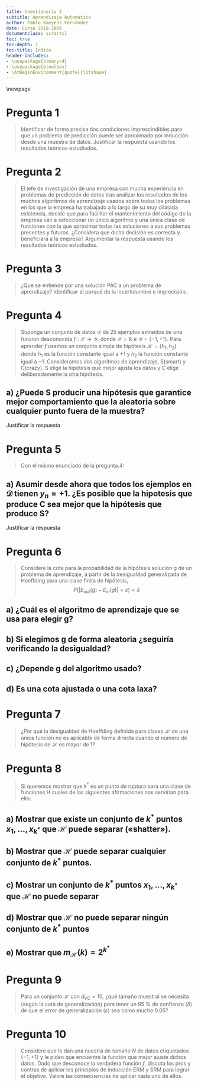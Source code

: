 ```yaml
---
title: Cuestionario 2
subtitle: Aprendizaje Automático
author: Pablo Baeyens Fernández
date: Curso 2018-2019
documentclass: scrartcl
toc: true
toc-depth: 1
toc-title: Índice
header-includes:
- \usepackage{stmaryrd}
- \usepackage{etoolbox}
- \AtBeginEnvironment{quote}{\itshape}
---
```


\newpage

# Pregunta 1

> Identificar de forma precisa dos condiciones imprescindibles para que un problema de
> predicción puede ser aproximado por inducción desde una muestra de datos. Justificar la
> respuesta usando los resultados teóricos estudiados.


# Pregunta 2

>  El jefe de investigación de una empresa con mucha experiencia en problemas de predicción de
> datos tras analizar los resultados de los muchos algoritmos de aprendizaje usados sobre todos
> los problemas en los que la empresa ha trabajado a lo largo de su muy dilatada existencia,
> decide que para facilitar el mantenimiento del código de la empresa van a seleccionar un
> único algoritmo y una única clase de funciones con la que aproximar todas las soluciones a
> sus problemas presentes y futuros. ¿Considera que dicha decisión es correcta y beneficiará
> a la empresa? Argumentar la respuesta usando los resultados teóricos estudiados.


# Pregunta 3

> ¿Que se entiende por una solución PAC a un problema de aprendizaje? Identificar el porqué
> de la incertidumbre e imprecisión.

# Pregunta 4

> Suponga un conjunto de datos $\mathcal{D}$ de 25 ejemplos extraidos de una funcion desconocida
> $f : \mathcal{X} \to \mathcal{Y}$, donde $\mathcal{X} = \mathbb{R}$ 
> e $\mathcal{Y} = \{-1, +1\}$. Para aprender $f$ usamos un conjunto simple
> de hipótesis $\mathcal{H} = \{h_1 , h_2\}$ donde $h_1$ es la función constante igual a $+1$ y $h_2$ la función
> constante igual a $-1$. Consideramos dos algoritmos de aprendizaje, S(smart) y C(crazy). S
> elige la hipótesis que mejor ajusta los datos y C elige deliberadamente la otra hipótesis.

## a) ¿Puede S producir una hipótesis que garantice mejor comportamiento que la aleatoria sobre cualquier punto fuera de la muestra?
Justificar la respuesta


# Pregunta 5

> Con el mismo enunciado de la pregunta.4:

## a) Asumir desde ahora que todos los ejemplos en $\mathcal{D}$ tienen $y_n = +1$. ¿Es posible que la hipotesis que produce C sea mejor que la hipótesis que produce S?

Justificar la respuesta



# Pregunta 6

> Considere la cota para la probabilidad de la hipótesis solución g de un problema de
> aprendizaje, a partir de la desigualdad generalizada de Hoeffding para una clase finita de
> hipótesis,
> $$P[|E_{\operatorname{out}}(g) - E_{\operatorname{in}} (g)| > \varepsilon) < \delta$$

## a) ¿Cuál es el algoritmo de aprendizaje que se usa para elegir g?
## b) Si elegimos g de forma aleatoria ¿seguiría verificando la desigualdad?
## c) ¿Depende g del algoritmo usado?
## d) Es una cota ajustada o una cota laxa?

# Pregunta 7

> ¿Por qué la desigualdad de Hoeffding definida para clases $\mathcal{H}$ de una única función no es
> aplicable de forma directa cuando el número de hipótesis de $\mathcal{H}$ es mayor de 1?


# Pregunta 8

> Si queremos mostrar que $k^\ast$ es un punto de ruptura para una clase de funciones H cuales
> de las siguientes afirmaciones nos servirían para ello:

## a) Mostrar que existe un conjunto de $k^\ast$ puntos $x_1, \dots, x_{k^\ast}$ que $\mathcal{H}$ puede separar («shatter»).

## b) Mostrar que $\mathcal{H}$ puede separar cualquier conjunto de $k^{\ast}$ puntos.

## c) Mostrar un conjunto de $k^\ast$ puntos $x_1, \dots, x_{k^\ast}$ que $\mathcal{H}$ no puede separar
## d) Mostrar que $\mathcal{H}$ no puede separar ningún conjunto de $k^\ast$ puntos
## e) Mostrar que $m_{\mathcal{H}}(k) = 2^{k^\ast}$


# Pregunta 9

> Para un conjunto $\mathcal{H}$ con $d_{\operatorname{VC}} = 10$, ¿qué tamaño muestral se necesita (según la cota 
> de generalización) para tener un 95 % de confianza ($\delta$) de que el error de generalización ($\varepsilon$)
> sea como mucho 0.05?


# Pregunta 10

> Considere que le dan una nuestra de tamaño $N$ de datos etiquetados $\{-1, +1\}$ y le piden
> que encuentre la función que mejor ajuste dichos datos. Dado que desconoce la verdadera
> función $f$, discuta los pros y contras de aplicar los principios de inducción ERM y SRM
> para lograr el objetivo. Valore las consecuencias de aplicar cada uno de ellos.
